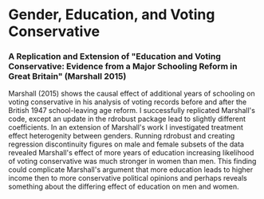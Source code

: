 # Gender, Education, and Voting Conservative

### A Replication and Extension of "Education and Voting Conservative: Evidence from a Major Schooling Reform in Great Britain" (Marshall 2015)

Marshall (2015) shows the causal effect of additional years of schooling on voting conservative in his analysis of voting records before and after the British 1947 school-leaving age reform. I successfully replicated Marshall's code, except an update in the rdrobust package lead to slightly different coefficients. In an extension of Marshall's work I investigated treatment effect heterogenity between genders. Running rdrobust and creating regression discontinuity figures on male and female subsets of the data revealed Marshall's effect of more years of education increasing likelihood of voting conservative was much stronger in women than men. This finding could complicate Marshall's argument that more education leads to higher income then to more conservative political opinions and perhaps reveals something about the differing effect of education on men and women. 